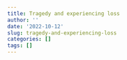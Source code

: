 ```yaml
---
title: Tragedy and experiencing loss
author: ''
date: '2022-10-12'
slug: tragedy-and-experiencing-loss
categories: []
tags: []
---
```

